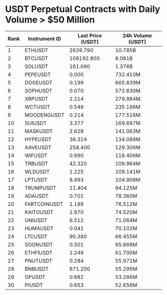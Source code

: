 # USDT Perpetual Contracts with Daily Volume > $50 Million

| Rank | Instrument ID | Last Price (USDT) | 24h Volume (USDT) |
|------|---------------|-------------------|-------------------|
| 1 | ETHUSDT | 2639.790 | 10.785B |
| 2 | BTCUSDT | 106192.800 | 8.081B |
| 3 | SOLUSDT | 161.090 | 1.376B |
| 4 | PEPEUSDT | 0.000 | 732.410M |
| 5 | DOGEUSDT | 0.199 | 665.839M |
| 6 | SOPHUSDT | 0.070 | 572.630M |
| 7 | XRPUSDT | 2.214 | 279.884M |
| 8 | WCTUSDT | 0.549 | 235.196M |
| 9 | MOODENGUSDT | 0.214 | 177.516M |
| 10 | SUIUSDT | 3.377 | 169.697M |
| 11 | MASKUSDT | 2.628 | 141.063M |
| 12 | HYPEUSDT | 36.324 | 134.088M |
| 13 | AAVEUSDT | 258.400 | 129.306M |
| 14 | WIFUSDT | 0.990 | 118.406M |
| 15 | TRBUSDT | 42.320 | 109.964M |
| 16 | WLDUSDT | 1.225 | 109.141M |
| 17 | LPTUSDT | 8.493 | 104.908M |
| 18 | TRUMPUSDT | 11.404 | 94.125M |
| 19 | ADAUSDT | 0.701 | 78.360M |
| 20 | FARTCOINUSDT | 1.188 | 76.512M |
| 21 | KAITOUSDT | 1.970 | 74.520M |
| 22 | UNIUSDT | 6.512 | 71.064M |
| 23 | HUMAUSDT | 0.041 | 70.102M |
| 24 | LTCUSDT | 90.380 | 66.455M |
| 25 | SOONUSDT | 0.301 | 65.868M |
| 26 | ETHFIUSDT | 1.249 | 61.700M |
| 27 | PNUTUSDT | 0.284 | 55.971M |
| 28 | BNBUSDT | 671.200 | 55.295M |
| 29 | OPUSDT | 0.682 | 53.286M |
| 30 | PIUSDT | 0.653 | 52.656M |
